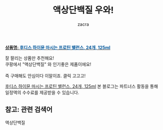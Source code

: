 ﻿---
layout: post
title:  "액상단백질 우와!"
author: zacra
categories: [ 아이템 ]
tags: [액상단백질]
image: https://static.coupangcdn.com/image/vendor_inventory/55f6/a909ffc5f5c5a186485132e86503f119f5cb3f9fe60f104b3fea87653953.jpg 
description: "쿠팡에서 액상단백질 관련 상품으로 가장 잘팔리는 제품 중 하나라는 사실!!."
rating: 4.5
---

<a href="https://link.coupang.com/re/AFFSDP?lptag=AF8407795&pageKey=2275445957&itemId=3904486148&vendorItemId=71889062653&traceid=V0-153-2a37282364311ce0"><b>상품명: <font color='#01579B'>후디스 하이뮨 마시는 프로틴 밸런스, 24개, 125ml</font></b></a>

잘 팔리는 상품만 추천해요!<br/>
쿠팡에서 "액상단백질" 와 인기좋은 제품이에요!<br/><br/>
즉 구매해도 안심이다 이말이죠. 클릭 고고고! <br/>



<a href="https://link.coupang.com/re/AFFSDP?lptag=AF8407795&pageKey=2275445957&itemId=3904486148&vendorItemId=71889062653&traceid=V0-153-2a37282364311ce0">후디스 하이뮨 마시는 프로틴 밸런스, 24개, 125ml</a>
본 블로그는 파트너스 활동을 통해 일정액의 수수료를 제공받을 수 있습니다.

## 참고: 관련 검색어    
액상단백질